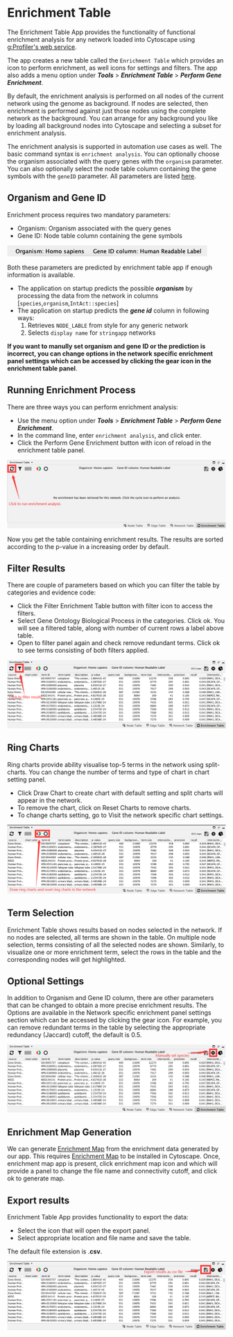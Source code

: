 <a id="enrichmenttable"> </a>
# Enrichment Table

The Enrichment Table App provides the functionality of functional enrichment analysis for any network loaded into Cytoscape using [g:Profiler's web service](https://biit.cs.ut.ee/gprofiler/gost).

The app creates a new table called the `Enrichment Table` which provides an icon to perform enrichment, as well icons for settings and filters. The app also adds a menu option under ***Tools*** > ***Enrichment Table*** > ***Perform Gene Enrichment***.

By default, the enrichment analysis is performed on all nodes of the current network using the genome as background. If nodes are selected, then enrichment is performed against just those nodes using the complete network as the background. You can arrange for any background you like by loading all background nodes into Cytoscape and selecting a subset for enrichment analysis.

The enrichment analysis is supported in automation use cases as well. The basic command syntax is `enrichment analysis`.  You can optionally choose the organism associated with the query genes with the `organism` parameter. You can also optionally select the node table column containing the gene symbols with the `geneID` parameter. All parameters are listed
[here](http://localhost:1234/v1/swaggerUI/swagger-ui/index.html?url=http%3A%2F%2Flocalhost%3A1234%2Fv1%2Fcommands%2Fswagger.json#!/enrichment/enrichment_analysis).

<a id="prediction"> </a>
## Organism and Gene ID

Enrichment process requires two mandatory parameters:

- Organism: Organism associated with the query genes
- Gene ID: Node table column containing the gene symbols

![](_static/images/Enrichment_Table/species.png)

Both these parameters are predicted by enrichment table app if enough information is available.

- The application on startup predicts the possible ***organism*** by processing the data from the network in columns [`species`,`organism`,`IntAct::species`]
- The application on startup predicts the ***gene id*** column in following ways:
   1. Retrieves `NODE_LABLE` from style for any generic network
   2. Selects `display name` for `stringapp` networks
 
**If you want to manully set organism and gene ID or the prediction is incorrect, you can change options in the network specific enrichment panel settings which can be accessed by clicking the gear icon in the enrichment table panel**.
<a id="process"> </a>
## Running Enrichment Process
There are three ways you can perform enrichment analysis:

- Use the menu option under ***Tools*** > ***Enrichment Table*** > ***Perform Gene Enrichment***.
- In the command line, enter `enrichment analysis`, and click enter.
- Click the Perform Gene Enrichment button with icon of reload in the enrichment table panel.

![](_static/images/Enrichment_Table/run.png)


Now you get the table containing enrichment results. The results are sorted according to the p-value in a increasing order by default.

<a id="filter"> </a>
## Filter Results
There are couple of parameters based on which you can filter the table by categories and evidence code:

- Click the Filter Enrichment Table button with filter icon to access the filters.
- Select Gene Ontology Biological Process in the categories. Click ok. You will see a filtered table, along with number of current rows a label above table.
- Open to filter panel again and check remove redundant terms. Click ok to see terms consisting of both filters applied.

![](_static/images/Enrichment_Table/filter.png)

<a id="ring"> </a>
## Ring Charts
Ring charts provide ability visualise top-5 terms in the network using split-charts. You can change the number of terms and type of chart in chart setting panel.

- Click Draw Chart to create chart with default setting and split charts will appear in the network.
- To remove the chart, click on Reset Charts to remove charts.
- To change charts setting, go to Visit the network specific chart settings.

![](_static/images/Enrichment_Table/ring.png)


<a id="term"> </a>
## Term Selection
Enrichment Table shows results based on nodes selected in the network. If no nodes are selected, all terms are shown in the table. On multiple node selection, terms consisting of all the selected nodes are shown. Similarly, to visualize one or more enrichment term, select the rows in the table and the corresponding nodes will get highlighted.

<a id="optional"> </a>
## Optional Settings
In addition to Organism and Gene ID column, there are other parameters that can be changed to obtain a more precise enrichment results. The Options are available in the Network specific enrichment panel settings section which can be accessed by clicking the gear icon. For example, you can remove redundant terms in the table by selecting the appropriate redundancy (Jaccard) cutoff, the default is 0.5.

![](_static/images/Enrichment_Table/gear.png)


<a id="map"> </a>
## Enrichment Map Generation
We can generate [Enrichment Map](https://www.baderlab.org/Software/EnrichmentMap) from the enrichment data generated by our app. This requires [Enrichment Map](https://apps.cytoscape.org/apps/enrichmentmap) to be installed in Cytoscape. Once, enrichment map app is present, click enrichment map icon and which will provide a panel to change the file name and connectivity cutoff, and click ok to generate map.
<a id="export"> </a>
## Export results
Enrichment Table App provides functionality to export the data:

- Select the  icon that will open the export panel.
- Select appropriate location and file name and save the table.

The default file extension is .**csv**.

![](_static/images/Enrichment_Table/export.png)
